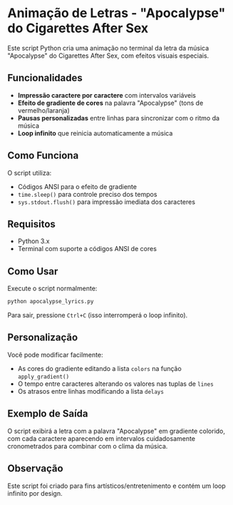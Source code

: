 # Animação de Letras - "Apocalypse" do Cigarettes After Sex

Este script Python cria uma animação no terminal da letra da música "Apocalypse" do Cigarettes After Sex, com efeitos visuais especiais.

## Funcionalidades

- **Impressão caractere por caractere** com intervalos variáveis
- **Efeito de gradiente de cores** na palavra "Apocalypse" (tons de vermelho/laranja)
- **Pausas personalizadas** entre linhas para sincronizar com o ritmo da música
- **Loop infinito** que reinicia automaticamente a música

## Como Funciona

O script utiliza:
- Códigos ANSI para o efeito de gradiente
- `time.sleep()` para controle preciso dos tempos
- `sys.stdout.flush()` para impressão imediata dos caracteres

## Requisitos

- Python 3.x
- Terminal com suporte a códigos ANSI de cores

## Como Usar

Execute o script normalmente:
```bash
python apocalypse_lyrics.py
```

Para sair, pressione `Ctrl+C` (isso interromperá o loop infinito).

## Personalização

Você pode modificar facilmente:
- As cores do gradiente editando a lista `colors` na função `apply_gradient()`
- O tempo entre caracteres alterando os valores nas tuplas de `lines`
- Os atrasos entre linhas modificando a lista `delays`

## Exemplo de Saída

O script exibirá a letra com a palavra "Apocalypse" em gradiente colorido, com cada caractere aparecendo em intervalos cuidadosamente cronometrados para combinar com o clima da música.

## Observação

Este script foi criado para fins artísticos/entretenimento e contém um loop infinito por design.